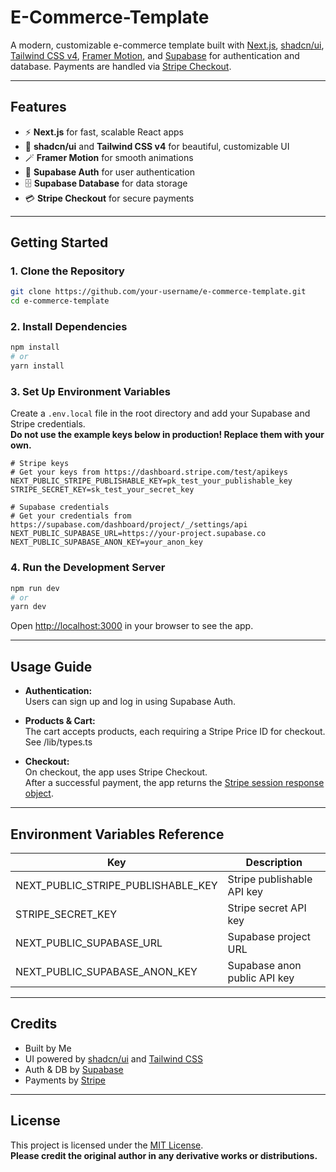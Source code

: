 # E-Commerce-Template

A modern, customizable e-commerce template built with [Next.js](https://nextjs.org/), [shadcn/ui](https://ui.shadcn.com/), [Tailwind CSS v4](https://tailwindcss.com/), [Framer Motion](https://www.framer.com/motion/), and [Supabase](https://supabase.com/) for authentication and database. Payments are handled via [Stripe Checkout](https://stripe.com/docs/checkout).

---

## Features

- ⚡ **Next.js** for fast, scalable React apps
- 🎨 **shadcn/ui** and **Tailwind CSS v4** for beautiful, customizable UI
- 🪄 **Framer Motion** for smooth animations
- 🔐 **Supabase Auth** for user authentication
- 🗄️ **Supabase Database** for data storage
- 💳 **Stripe Checkout** for secure payments

---

## Getting Started

### 1. Clone the Repository

```bash
git clone https://github.com/your-username/e-commerce-template.git
cd e-commerce-template
```

### 2. Install Dependencies

```bash
npm install
# or
yarn install
```

### 3. Set Up Environment Variables

Create a `.env.local` file in the root directory and add your Supabase and Stripe credentials.  
**Do not use the example keys below in production! Replace them with your own.**

```env
# Stripe keys
# Get your keys from https://dashboard.stripe.com/test/apikeys
NEXT_PUBLIC_STRIPE_PUBLISHABLE_KEY=pk_test_your_publishable_key
STRIPE_SECRET_KEY=sk_test_your_secret_key

# Supabase credentials
# Get your credentials from https://supabase.com/dashboard/project/_/settings/api
NEXT_PUBLIC_SUPABASE_URL=https://your-project.supabase.co
NEXT_PUBLIC_SUPABASE_ANON_KEY=your_anon_key
```

### 4. Run the Development Server

```bash
npm run dev
# or
yarn dev
```

Open [http://localhost:3000](http://localhost:3000) in your browser to see the app.

---

## Usage Guide

- **Authentication:**  
  Users can sign up and log in using Supabase Auth.

- **Products & Cart:**  
  The cart accepts products, each requiring a Stripe Price ID for checkout.
  See /lib/types.ts

- **Checkout:**  
  On checkout, the app uses Stripe Checkout.  
  After a successful payment, the app returns the [Stripe session response object](https://docs.stripe.com/api/checkout/sessions/create).

---

## Environment Variables Reference

| Key                               | Description                        |
|------------------------------------|------------------------------------|
| NEXT_PUBLIC_STRIPE_PUBLISHABLE_KEY | Stripe publishable API key         |
| STRIPE_SECRET_KEY                  | Stripe secret API key              |
| NEXT_PUBLIC_SUPABASE_URL           | Supabase project URL               |
| NEXT_PUBLIC_SUPABASE_ANON_KEY      | Supabase anon public API key       |

---

## Credits

- Built by Me
- UI powered by [shadcn/ui](https://ui.shadcn.com/) and [Tailwind CSS](https://tailwindcss.com/)
- Auth & DB by [Supabase](https://supabase.com/)
- Payments by [Stripe](https://stripe.com/)

---

## License

This project is licensed under the [MIT License](./LICENSE).  
**Please credit the original author in any derivative works or distributions.**

